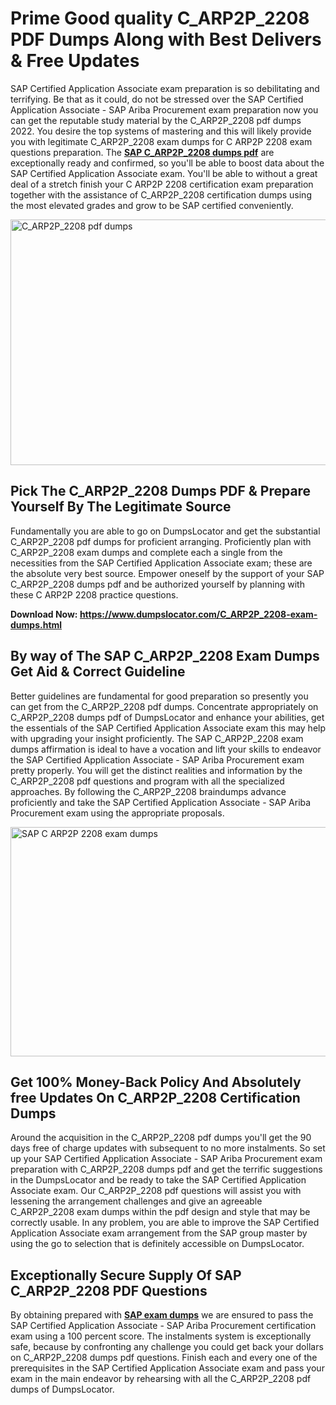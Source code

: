 <h1><strong>Prime Good quality C_ARP2P_2208 PDF Dumps Along with Best Delivers &amp; Free Updates</strong></h1>
<p>SAP Certified Application Associate exam preparation is so debilitating and terrifying. Be that as it could, do not be stressed over the SAP Certified Application Associate - SAP Ariba Procurement exam preparation now you can get the reputable study material by the C_ARP2P_2208 pdf dumps 2022. You desire the top systems of mastering and this will likely provide you with legitimate C_ARP2P_2208 exam dumps for C ARP2P 2208 exam questions preparation. The <strong><a href="https://www.dumpslocator.com/C_ARP2P_2208-exam-dumps.html">SAP C_ARP2P_2208 dumps pdf</a></strong> are exceptionally ready and confirmed, so you'll be able to boost data about the SAP Certified Application Associate exam. You'll be able to without a great deal of a stretch finish your C ARP2P 2208 certification exam preparation together with the assistance of C_ARP2P_2208 certification dumps using the most elevated grades and grow to be SAP certified conveniently.</p>
<p><img src="https://i.ibb.co/SKhFh8d/Pastel-Purple-Computer-UI-Class-Syllabus-Education-Presentation.png" alt="C_ARP2P_2208 pdf dumps" width="700" height="393" /></p>
<h2><strong>Pick The C_ARP2P_2208 Dumps PDF &amp; Prepare Yourself By The Legitimate Source</strong></h2>
<p>Fundamentally you are able to go on DumpsLocator and get the substantial C_ARP2P_2208 pdf dumps for proficient arranging. Proficiently plan with C_ARP2P_2208 exam dumps and complete each a single from the necessities from the SAP Certified Application Associate exam; these are the absolute very best source. Empower oneself by the support of your SAP C_ARP2P_2208 dumps pdf and be authorized yourself by planning with these C ARP2P 2208 practice questions.</p>
<p><strong>Download Now: <a href="https://www.dumpslocator.com/C_ARP2P_2208-exam-dumps.html">https://www.dumpslocator.com/C_ARP2P_2208-exam-dumps.html</a></strong></p>
<h2><strong>By way of The SAP C_ARP2P_2208 Exam Dumps Get Aid &amp; Correct Guideline</strong></h2>
<p>Better guidelines are fundamental for good preparation so presently you can get from the C_ARP2P_2208 pdf dumps. Concentrate appropriately on C_ARP2P_2208 dumps pdf of DumpsLocator and enhance your abilities, get the essentials of the SAP Certified Application Associate exam this may help with upgrading your insight proficiently. The SAP C_ARP2P_2208 exam dumps affirmation is ideal to have a vocation and lift your skills to endeavor the SAP Certified Application Associate - SAP Ariba Procurement exam pretty properly. You will get the distinct realities and information by the C_ARP2P_2208 pdf questions and program with all the specialized approaches. By following the C_ARP2P_2208 braindumps advance proficiently and take the SAP Certified Application Associate - SAP Ariba Procurement exam using the appropriate proposals.</p>
<p><a href="https://www.dumpslocator.com/C_ARP2P_2208-exam-dumps.html"><img src="https://i.ibb.co/NtZbgjG/Blue-and-White-Medical-Dental-Clinic-Facebook-Ad.png" alt="SAP C ARP2P 2208 exam dumps" width="700" height="367" /></a></p>
<h2><strong>Get 100% Money-Back Policy And Absolutely free Updates On C_ARP2P_2208 Certification Dumps</strong></h2>
<p>Around the acquisition in the C_ARP2P_2208 pdf dumps you'll get the 90 days free of charge updates with subsequent to no more instalments. So set up your SAP Certified Application Associate - SAP Ariba Procurement exam preparation with C_ARP2P_2208 dumps pdf and get the terrific suggestions in the DumpsLocator and be ready to take the SAP Certified Application Associate exam. Our C_ARP2P_2208 pdf questions will assist you with lessening the arrangement challenges and give an agreeable C_ARP2P_2208 exam dumps within the pdf design and style that may be correctly usable. In any problem, you are able to improve the SAP Certified Application Associate exam arrangement from the SAP group master by using the go to selection that is definitely accessible on DumpsLocator.</p>
<h2><strong>Exceptionally Secure Supply Of SAP C_ARP2P_2208 PDF Questions</strong></h2>
<p>By obtaining prepared with <strong><a href="https://www.dumpslocator.com/sap-exams.html">SAP exam dumps</a></strong> we are ensured to pass the SAP Certified Application Associate - SAP Ariba Procurement certification exam using a 100 percent score. The instalments system is exceptionally safe, because by confronting any challenge you could get back your dollars on C_ARP2P_2208 dumps pdf questions. Finish each and every one of the prerequisites in the SAP Certified Application Associate exam and pass your exam in the main endeavor by rehearsing with all the C_ARP2P_2208 pdf dumps of DumpsLocator.</p>

